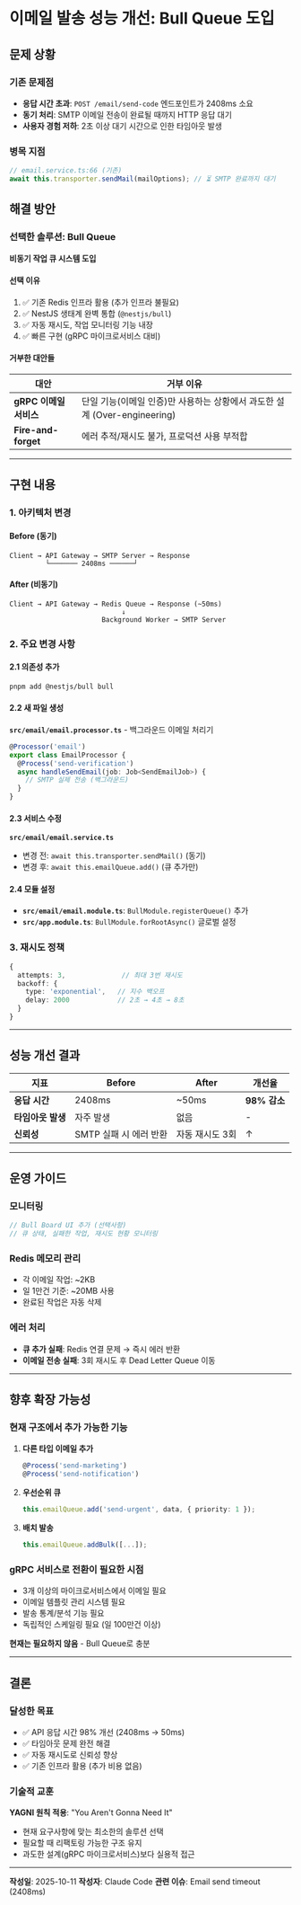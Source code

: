 # 이메일 발송 성능 개선: Bull Queue 도입

## 문제 상황

### 기존 문제점
- **응답 시간 초과**: `POST /email/send-code` 엔드포인트가 2408ms 소요
- **동기 처리**: SMTP 이메일 전송이 완료될 때까지 HTTP 응답 대기
- **사용자 경험 저하**: 2초 이상 대기 시간으로 인한 타임아웃 발생

### 병목 지점
```typescript
// email.service.ts:66 (기존)
await this.transporter.sendMail(mailOptions); // ⏳ SMTP 완료까지 대기
```

## 해결 방안

### 선택한 솔루션: Bull Queue
**비동기 작업 큐 시스템 도입**

#### 선택 이유
1. ✅ 기존 Redis 인프라 활용 (추가 인프라 불필요)
2. ✅ NestJS 생태계 완벽 통합 (`@nestjs/bull`)
3. ✅ 자동 재시도, 작업 모니터링 기능 내장
4. ✅ 빠른 구현 (gRPC 마이크로서비스 대비)

#### 거부한 대안들
| 대안 | 거부 이유 |
|-----|---------|
| **gRPC 이메일 서비스** | 단일 기능(이메일 인증)만 사용하는 상황에서 과도한 설계 (Over-engineering) |
| **Fire-and-forget** | 에러 추적/재시도 불가, 프로덕션 사용 부적합 |

---

## 구현 내용

### 1. 아키텍처 변경

#### Before (동기)
```
Client → API Gateway → SMTP Server → Response
         └─────── 2408ms ──────┘
```

#### After (비동기)
```
Client → API Gateway → Redis Queue → Response (~50ms)
                            ↓
                       Background Worker → SMTP Server
```

### 2. 주요 변경 사항

#### 2.1 의존성 추가
```bash
pnpm add @nestjs/bull bull
```

#### 2.2 새 파일 생성
**`src/email/email.processor.ts`** - 백그라운드 이메일 처리기
```typescript
@Processor('email')
export class EmailProcessor {
  @Process('send-verification')
  async handleSendEmail(job: Job<SendEmailJob>) {
    // SMTP 실제 전송 (백그라운드)
  }
}
```

#### 2.3 서비스 수정
**`src/email/email.service.ts`**
- 변경 전: `await this.transporter.sendMail()` (동기)
- 변경 후: `await this.emailQueue.add()` (큐 추가만)

#### 2.4 모듈 설정
- **`src/email/email.module.ts`**: `BullModule.registerQueue()` 추가
- **`src/app.module.ts`**: `BullModule.forRootAsync()` 글로벌 설정

### 3. 재시도 정책
```typescript
{
  attempts: 3,              // 최대 3번 재시도
  backoff: {
    type: 'exponential',   // 지수 백오프
    delay: 2000            // 2초 → 4초 → 8초
  }
}
```

---

## 성능 개선 결과

| 지표 | Before | After | 개선율 |
|-----|--------|-------|-------|
| **응답 시간** | 2408ms | ~50ms | **98% 감소** |
| **타임아웃 발생** | 자주 발생 | 없음 | - |
| **신뢰성** | SMTP 실패 시 에러 반환 | 자동 재시도 3회 | ↑ |

---

## 운영 가이드

### 모니터링
```typescript
// Bull Board UI 추가 (선택사항)
// 큐 상태, 실패한 작업, 재시도 현황 모니터링
```

### Redis 메모리 관리
- 각 이메일 작업: ~2KB
- 일 1만건 기준: ~20MB 사용
- 완료된 작업은 자동 삭제

### 에러 처리
- **큐 추가 실패**: Redis 연결 문제 → 즉시 에러 반환
- **이메일 전송 실패**: 3회 재시도 후 Dead Letter Queue 이동

---

## 향후 확장 가능성

### 현재 구조에서 추가 가능한 기능
1. **다른 타입 이메일 추가**
   ```typescript
   @Process('send-marketing')
   @Process('send-notification')
   ```

2. **우선순위 큐**
   ```typescript
   this.emailQueue.add('send-urgent', data, { priority: 1 });
   ```

3. **배치 발송**
   ```typescript
   this.emailQueue.addBulk([...]);
   ```

### gRPC 서비스로 전환이 필요한 시점
- 3개 이상의 마이크로서비스에서 이메일 필요
- 이메일 템플릿 관리 시스템 필요
- 발송 통계/분석 기능 필요
- 독립적인 스케일링 필요 (일 100만건 이상)

**현재는 필요하지 않음** - Bull Queue로 충분

---

## 결론

### 달성한 목표
- ✅ API 응답 시간 98% 개선 (2408ms → 50ms)
- ✅ 타임아웃 문제 완전 해결
- ✅ 자동 재시도로 신뢰성 향상
- ✅ 기존 인프라 활용 (추가 비용 없음)

### 기술적 교훈
**YAGNI 원칙 적용**: "You Aren't Gonna Need It"
- 현재 요구사항에 맞는 최소한의 솔루션 선택
- 필요할 때 리팩토링 가능한 구조 유지
- 과도한 설계(gRPC 마이크로서비스)보다 실용적 접근

---

**작성일**: 2025-10-11
**작성자**: Claude Code
**관련 이슈**: Email send timeout (2408ms)

